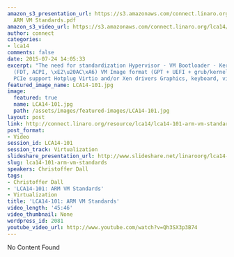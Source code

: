 ```yaml
---
amazon_s3_presentation_url: https://s3.amazonaws.com/connect.linaro.org/lca14/presentations/LCA14-101-
  ARM VM Standards.pdf
amazon_s3_video_url: https://s3.amazonaws.com/connect.linaro.org/lca14/videos/03-03-Monday/LCA14-101-+ARM+VM+Standards.mp4
author: connect
categories:
- lca14
comments: false
date: 2015-07-24 14:05:33
excerpt: "The need for standardization Hypervisor - VM Bootloader - Kernel interfaces
  (FDT, ACPI, \xE2\u20AC\xA6) VM Image format (GPT + UEFI + grub/kernel/\xE2\u20AC\xA6)
  PCIe support Hotplug Virtio and/or Xen drivers Graphics, keyboard, video, mouse?"
featured_image_name: LCA14-101.jpg
image:
  featured: true
  name: LCA14-101.jpg
  path: /assets/images/featured-images/LCA14-101.jpg
layout: post
link: http://connect.linaro.org/resource/lca14/lca14-101-arm-vm-standards/
post_format:
- Video
session_id: LCA14-101
session_track: Virtualization
slideshare_presentation_url: http://www.slideshare.net/linaroorg/lca14-101-armvmstandards
slug: lca14-101-arm-vm-standards
speakers: Christoffer Dall
tags:
- Christoffer Dall
- 'LCA14-101: ARM VM Standards'
- Virtualization
title: 'LCA14-101: ARM VM Standards'
video_length: '45:46'
video_thumbnail: None
wordpress_id: 2081
youtube_video_url: http://www.youtube.com/watch?v=Qh3SX3p3B74
---
```


No Content Found
